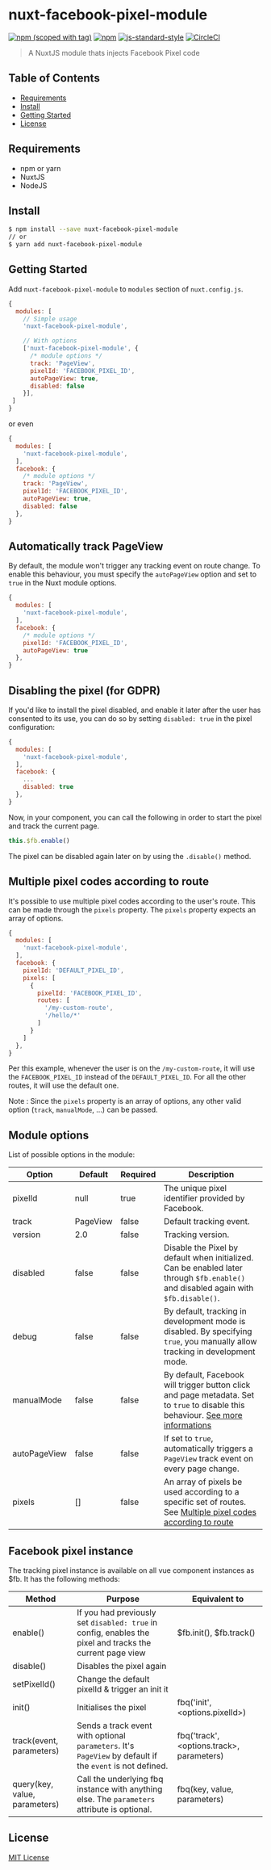 # nuxt-facebook-pixel-module

[![npm (scoped with tag)](https://img.shields.io/npm/v/nuxt-facebook-pixel-module/latest.svg?style=flat-square)](https://npmjs.com/package/nuxt-facebook-pixel-module)
[![npm](https://img.shields.io/npm/dt/nuxt-facebook-pixel-module.svg?style=flat-square)](https://npmjs.com/package/nuxt-facebook-pixel-module)
[![js-standard-style](https://img.shields.io/badge/code_style-standard-brightgreen.svg?style=flat-square)](http://standardjs.com)
[![CircleCI](https://img.shields.io/circleci/project/github/WilliamDASILVA/nuxt-facebook-pixel-module/master.svg?style=flat-square)](https://circleci.com/gh/WilliamDASILVA/nuxt-facebook-pixel-module/tree/master)

> A NuxtJS module thats injects Facebook Pixel code

## Table of Contents

* [Requirements](#requirements)
* [Install](#install)
* [Getting Started](#getting-started)
* [License](#license)

## Requirements

* npm or yarn
* NuxtJS
* NodeJS

## Install

```bash
$ npm install --save nuxt-facebook-pixel-module
// or
$ yarn add nuxt-facebook-pixel-module
```

## Getting Started

Add `nuxt-facebook-pixel-module` to `modules` section of `nuxt.config.js`.

```js
{
  modules: [
    // Simple usage
    'nuxt-facebook-pixel-module',

    // With options
    ['nuxt-facebook-pixel-module', {
      /* module options */
      track: 'PageView',
      pixelId: 'FACEBOOK_PIXEL_ID',
      autoPageView: true,
      disabled: false
    }],
 ]
}
```

or even

```js
{
  modules: [
    'nuxt-facebook-pixel-module',
  ],
  facebook: {
    /* module options */
    track: 'PageView',
    pixelId: 'FACEBOOK_PIXEL_ID',
    autoPageView: true,
    disabled: false
  },
}
```

## Automatically track PageView

By default, the module won't trigger any tracking event on route change. To enable this behaviour, you must specify the `autoPageView` option and set to `true` in the Nuxt module options.

```js
{
  modules: [
    'nuxt-facebook-pixel-module',
  ],
  facebook: {
    /* module options */
    pixelId: 'FACEBOOK_PIXEL_ID',
    autoPageView: true
  },
}
```

## Disabling the pixel (for GDPR)

If you'd like to install the pixel disabled, and enable it later after the user has consented to its use, you can do so by setting `disabled: true` in the pixel configuration:

```js
{
  modules: [
    'nuxt-facebook-pixel-module',
  ],
  facebook: {
    ...
    disabled: true
  },
}
```

Now, in your component, you can call the following in order to start the pixel and track the current page.

```js
this.$fb.enable()
```

The pixel can be disabled again later on by using the `.disable()` method.

## Multiple pixel codes according to route

It's possible to use multiple pixel codes according to the user's route. This can be made through the `pixels` property.
The `pixels` property expects an array of options.

```js
{
  modules: [
    'nuxt-facebook-pixel-module',
  ],
  facebook: {
    pixelId: 'DEFAULT_PIXEL_ID',
    pixels: [
      {
        pixelId: 'FACEBOOK_PIXEL_ID',
        routes: [
          '/my-custom-route',
          '/hello/*'
        ]
      }
    ]
  },
}
```

Per this example, whenever the user is on the `/my-custom-route`, it will use the `FACEBOOK_PIXEL_ID` instead of the `DEFAULT_PIXEL_ID`. For all the other routes, it will use the default one.

Note : Since the `pixels` property is an array of options, any other valid option (`track`, `manualMode`, ...) can be passed.

## Module options

List of possible options in the module:

| Option   | Default  | Required | Description                                                                               |
|----------|----------|----------|-------------------------------------------------------------------------------------------|
| pixelId  | null     | true     | The unique pixel identifier provided by Facebook.                                         |
| track    | PageView | false    | Default tracking event.                                                                   |
| version  | 2.0      | false    | Tracking version.                                                                         |
| disabled | false    | false    | Disable the Pixel by default when initialized. Can be enabled later through `$fb.enable()` and disabled again with `$fb.disable()`.
| debug | false    | false    | By default, tracking in development mode is disabled. By specifying `true`, you manually allow tracking in development mode.
| manualMode | false    | false    | By default, Facebook will trigger button click and page metadata. Set to `true` to disable this behaviour. [See more informations](https://developers.facebook.com/docs/facebook-pixel/advanced/#automatic-configuration)
| autoPageView | false    | false    | If set to `true`, automatically triggers a `PageView` track event on every page change.
| pixels | []    | false    | An array of pixels be used according to a specific set of routes. See [Multiple pixel codes according to route](#multiple-pixel-codes-according-to-route)

## Facebook pixel instance

The tracking pixel instance is available on all vue component instances as $fb. It has the following methods:

| Method            | Purpose                                                                                                  | Equivalent to                  |
|-------------------|----------------------------------------------------------------------------------------------------------|--------------------------------|
| enable()          | If you had previously set `disabled: true` in config, enables the pixel and tracks the current page view | $fb.init(), $fb.track()        |
| disable()          | Disables the pixel again |         |
| setPixelId()            | Change the default pixelId & trigger an init it                                                                                    | |
| init()            | Initialises the pixel                                                                                    | fbq('init', <options.pixelId>) |
| track(event, parameters)           | Sends a track event with optional `parameters`. It's `PageView` by default if the `event` is not defined.                                                                                      | fbq('track', <options.track>, parameters)  |
| query(key, value, parameters) | Call the underlying fbq instance with anything else. The `parameters` attribute is optional.                                                      | fbq(key, value, parameters)                |

## License

[MIT License](./LICENSE)

